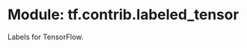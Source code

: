 <div itemscope itemtype="http://developers.google.com/ReferenceObject">
<meta itemprop="name" content="tf.contrib.labeled_tensor" />
<meta itemprop="path" content="Stable" />
</div>

# Module: tf.contrib.labeled_tensor

Labels for TensorFlow.

<!-- Placeholder for "Used in" -->


